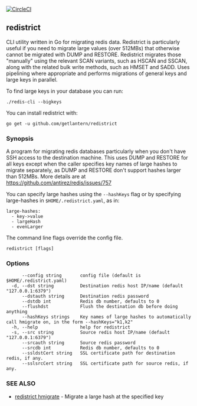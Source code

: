 [![CircleCI](https://circleci.com/gh/getlantern/redistrict.svg?style=svg)](https://circleci.com/gh/getlantern/redistrict)

## redistrict
CLI utility written in Go for migrating redis data. Redistrict is particularly useful if you need
to migrate large values (over 512MBs) that otherwise cannot be migrated with DUMP and RESTORE.
Redistrict migrates those "manually" using the relevant SCAN variants, such as HSCAN and SSCAN, along
with the related bulk write methods, such as HMSET and SADD. Uses pipelining where appropriate and
performs migrations of general keys and large keys in parallel.

To find large keys in your database you can run:

```
./redis-cli --bigkeys
```

You can install redistrict with:

```
go get -u github.com/getlantern/redistrict
```

### Synopsis

A program for migrating redis databases particularly when you don't have SSH
access to the destination machine. This uses DUMP and RESTORE for all keys except when the caller
specifies key names of large hashes to migrate separately, as DUMP and RESTORE don't support hashes larger
than 512MBs. More details are at https://github.com/antirez/redis/issues/757

You can specify large hashes using the `--hashKeys` flag or by specifying large-hashes in `$HOME/.redistrict.yaml`, as in:

```
large-hashes:
  - key->value
  - largeHash
  - evenLarger
```

The command line flags override the config file.

```
redistrict [flags]
```

### Options

```
      --config string       config file (default is $HOME/.redistrict.yaml)
  -d, --dst string          Destination redis host IP/name (default "127.0.0.1:6379")
      --dstauth string      Destination redis password
      --dstdb int           Redis db number, defaults to 0
      --flushdst            Flush the destination db before doing anything
      --hashKeys strings    Key names of large hashes to automatically call hmigrate on, in the form --hashKeys="k1,k2"
  -h, --help                help for redistrict
  -s, --src string          Source redis host IP/name (default "127.0.0.1:6379")
      --srcauth string      Source redis password
      --srcdb int           Redis db number, defaults to 0
      --ssldstCert string   SSL certificate path for destination redis, if any.
      --sslsrcCert string   SSL certificate path for source redis, if any.
```

### SEE ALSO

* [redistrict hmigrate](redistrict_hmigrate.md)	 - Migrate a large hash at the specified key
